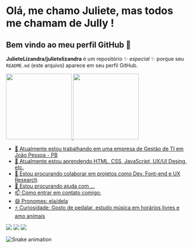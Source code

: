 # Olá, me chamo Juliete, mas todos me chamam de Jully ! 
## Bem vindo ao meu perfil GitHub 👋


**JulieteLizandra/julietelizandra** é um repositório ✨ _especial_ ✨ porque seu `README.md` (este arquivo) aparece em seu perfil GitHub.


<div>
<a href="https://github.com/JulieteLizandra/">
<img loading="lazy" height="180em" src="https://github-readme-stats.vercel.app/api/top-langs/?JulieteLizandra&layout=compact&langs_count=7&theme=dracula"/>
<img loading="lazy" height="180em" src="https://github-readme-stats.vercel.app/api?JulieteLizandra&show_icons=true&theme=dracula&include_all_commits=true&count_private=true"/>
</div>


- 🔭 Atualmente estou trabalhando em uma empresa de Gestão de TI em João Pessoa - PB
- 🌱 Atualmente estou aprendendo HTML, CSS, JavaScript, UX/UI Desing, etc.
- 👯 Estou procurando colaborar em projetos como Dev. Font-end e UX Research
- 🤔 Estou procurando ajuda com ...
- 📫 Como entrar em contato comigo:
- 😄 Pronomes: ela/dela
- ⚡ Curiosidade: Gosto de pedalar, estudo música em horários livres e amo animais
  
<div>
<a href="https://instagram.com/jullylizandra" target="_blank"><img loading="lazy" src="https://img.shields.io/badge/-Instagram-%23E4405F?style=for-the-badge&logo=instagram&logoColor=white" target="_blank"></a>
<a href = "mailto:juliete.lizandra@dcx.ufpb.br"><img loading="lazy" src="https://img.shields.io/badge/Gmail-D14836?style=for-the-badge&logo=gmail&logoColor=white" target="_blank"></a>
<a href="https://www.linkedin.com/in/juliete-lizandra" target="_blank"><img loading="lazy" src="https://img.shields.io/badge/-LinkedIn-%230077B5?style=for-the-badge&logo=linkedin&logoColor=white" target="_blank"></a>   
</div>

![Snake animation](https://github.com/JulieteLizandra/JulieteLizandra/blob/output/github-contribution-grid-snake.svg)

